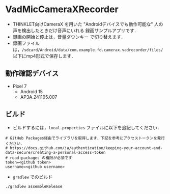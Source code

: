 # VadMicCameraXRecorder
- THINKLET向けCameraX を用いた "Androidデバイスでも動作可能な" 人の声を検出したときだけ音声にいれる 録画サンプルアプリです．
- 録画の開始と停止は，音量ダウンキー で切り替えます．
- 録画ファイルは，`/sdcard/Android/data/com.example.fd.camerax.vadrecorder/files/` 以下にmp4形式で保存します．

## 動作確認デバイス
- Pixel 7
  - Android 15
  - AP3A.241105.007

## ビルド
- ビルドするには，`local.properties` ファイルに以下を追記してください．

```
# GitHub Packages経由でライブラリを取得します．下記を参考にアクセストークンを発行ください．
# https://docs.github.com/ja/authentication/keeping-your-account-and-data-secure/creating-a-personal-access-token
# read:packages の権限が必須です
token=<github token>
username=<github username>
```

- `gradlew` でのビルド

```
./gradlew assembleRelease
```
